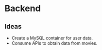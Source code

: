 # Backend

## Ideas

 - Create a MySQL container for user data.
 - Consume APIs to obtain data from movies.